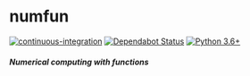 # numfun
[![continuous-integration](https://github.com/cristianmatache/numfun/workflows/continuous-integration/badge.svg?branch=master)](https://github.com/cristianmatache/numfun/actions)
[![Dependabot Status](https://api.dependabot.com/badges/status?host=github&repo=cristianmatache/numfun)](https://dependabot.com)
[![Python 3.6+](https://img.shields.io/badge/python-3.6+-blue.svg)](https://www.python.org/downloads/)

##### Numerical computing with functions
